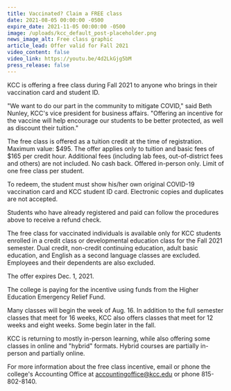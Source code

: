 ```yaml
---
title: Vaccinated? Claim a FREE class
date: 2021-08-05 00:00:00 -0500
expire_date: 2021-11-05 00:00:00 -0500
image: /uploads/kcc_default_post-placeholder.png
news_image_alt: Free class graphic
article_lead: Offer valid for Fall 2021
video_content: false
video_link: https://youtu.be/4d2LkGjg5bM
press_release: false
---
```

KCC is offering a free class during Fall 2021 to anyone who brings in their vaccination card and student ID.

"We want to do our part in the community to mitigate COVID," said Beth Nunley, KCC's vice president for business affairs. "Offering an incentive for the vaccine will help encourage our students to be better protected, as well as discount their tuition."

The free class is offered as a tuition credit at the time of registration. Maximum value: $495. The offer applies only to tuition and basic fees of $165 per credit hour. Additional fees (including lab fees, out-of-district fees and others) are not included. No cash back. Offered in-person only. Limit of one free class per student.

To redeem, the student must show his/her own original COVID-19 vaccination card and KCC student ID card. Electronic copies and duplicates are not accepted.

Students who have already registered and paid can follow the procedures above to receive a refund check.

The free class for vaccinated individuals is available only for KCC students enrolled in a credit class or developmental education class for the Fall 2021 semester. Dual credit, non-credit continuing education, adult basic education, and English as a second language classes are excluded. Employees and their dependents are also excluded.

The offer expires Dec. 1, 2021.

The college is paying for the incentive using funds from the Higher Education Emergency Relief Fund.

Many classes will begin the week of Aug. 16. In addition to the full semester classes that meet for 16 weeks, KCC also offers classes that meet for 12 weeks and eight weeks. Some begin later in the fall.

KCC is returning to mostly in-person learning, while also offering some classes in online and "hybrid" formats. Hybrid courses are partially in-person and partially online.

For more information about the free class incentive, email or phone the college's Accounting Office at [accountingoffice@kcc.edu](mailto:accountingoffice@kcc.edu)&nbsp;or phone 815-802-8140.
